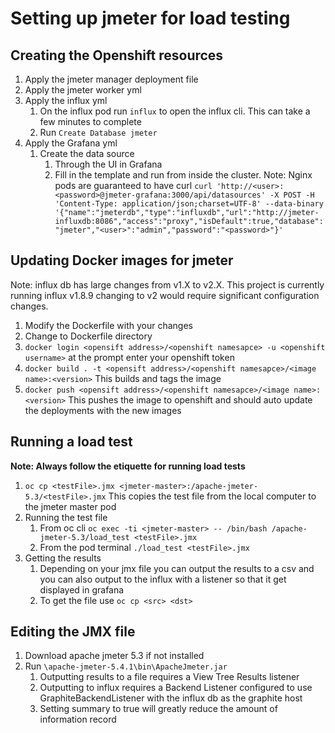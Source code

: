 # Setting up jmeter for load testing

## Creating the Openshift resources

1) Apply the jmeter manager deployment file
2) Apply the jmeter worker yml
3) Apply the influx yml
   1) On the influx pod run ```influx``` to open the influx cli. This can take a few minutes to complete
   2) Run ```Create Database jmeter```
4) Apply the Grafana yml 
   1) Create the data source
      1) Through the UI in Grafana 
      2) Fill in the template and run from inside the cluster. Note: Nginx pods are guaranteed to have curl  ```curl 'http://<user>:<password>@jmeter-grafana:3000/api/datasources' -X POST -H 'Content-Type: application/json;charset=UTF-8' --data-binary '{"name":"jmeterdb","type":"influxdb","url":"http://jmeter-influxdb:8086","access":"proxy","isDefault":true,"database":"jmeter","<user>":"admin","password":"<password>"}'```

## Updating Docker images for jmeter

Note: influx db has large changes from v1.X to v2.X. This project is currently running influx v1.8.9 
changing to v2 would require significant configuration changes. 

1) Modify the Dockerfile with your changes
2) Change to Dockerfile directory
3) ```docker login <opensift address>/<openshift namesapce> -u <openshift username>``` at the prompt enter your openshift token 
4) ```docker build . -t <opensift address>/<openshift namesapce>/<image name>:<version>``` This builds and tags the image
5) ```docker push <opensift address>/<openshift namesapce>/<image name>:<version>``` This pushes the image to openshift and should auto update the deployments with the new images

## Running a load test

**Note: Always follow the etiquette for running load tests**

1) ```oc cp <testFile>.jmx <jmeter-master>:/apache-jmeter-5.3/<testFile>.jmx``` This copies the test file from the local computer to the jmeter master pod
2) Running the test file 
   1) From oc cli ```oc exec -ti <jmeter-master> -- /bin/bash /apache-jmeter-5.3/load_test <testFile>.jmx```
   2) From the pod terminal ```./load_test <testFile>.jmx```
3) Getting the results
   1) Depending on your jmx file you can output the results to a csv and you can also output to the influx with a 
   listener so that it get displayed in grafana
   2) To get the file use ```oc cp <src> <dst>```

## Editing the JMX file
1) Download apache jmeter 5.3 if not installed 
2) Run ```\apache-jmeter-5.4.1\bin\ApacheJmeter.jar```
   1) Outputting results to a file requires a View Tree Results listener
   2) Outputting to influx requires a Backend Listener configured to use GraphiteBackendListener with the influx db as the graphite host
   3) Setting summary to true will greatly reduce the amount of information record 